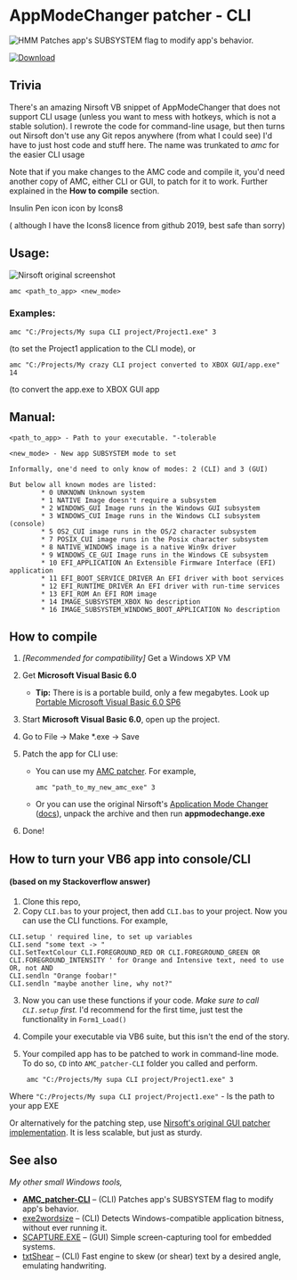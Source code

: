 # AppModeChanger patcher - CLI

![HMM](icons8-insulin-pen-90.png)
Patches app's SUBSYSTEM flag to modify app's behavior.

[![Download](https://img.shields.io/badge/download-success?style=for-the-badge&logo=github&logoColor=white)](https://github.com/TAbdiukov/AMC_patcher-CLI/releases/download/1.12/amc.exe)


## Trivia

There's an amazing Nirsoft VB snippet of AppModeChanger that does not support CLI usage (unless you want to mess with hotkeys, which is not a stable solution). I rewrote the code for command-line usage, but then turns out Nirsoft don't use any Git repos anywhere (from what I could see) I'd have to just host code and stuff here. The name was trunkated to *amc* for the easier CLI usage

Note that if you make changes to the AMC code and compile it, you'd need another copy of AMC, either CLI or GUI, to patch for it to work. Further explained in the **How to compile** section.

Insulin Pen icon icon by Icons8

( although I have the Icons8 licence from github 2019, best safe than sorry)

## Usage:
![Nirsoft original screenshot](https://www.nirsoft.net/vb/console1.gif)


	amc <path_to_app> <new_mode>

### Examples:

	amc "C:/Projects/My supa CLI project/Project1.exe" 3 
(to set the Project1 application to the CLI mode), or

	amc "C:/Projects/My crazy CLI project converted to XBOX GUI/app.exe" 14
(to convert the app.exe to XBOX GUI app

## Manual:
    <path_to_app> - Path to your executable. "-tolerable

    <new_mode> - New app SUBSYSTEM mode to set
    
    Informally, one'd need to only know of modes: 2 (CLI) and 3 (GUI)
    
    But below all known modes are listed:
            * 0 UNKNOWN Unknown system
            * 1 NATIVE Image doesn't require a subsystem
            * 2 WINDOWS_GUI Image runs in the Windows GUI subsystem
            * 3 WINDOWS_CUI Image runs in the Windows CLI subsystem (console)
            * 5 OS2_CUI image runs in the OS/2 character subsystem
            * 7 POSIX_CUI image runs in the Posix character subsystem
            * 8 NATIVE_WINDOWS image is a native Win9x driver
            * 9 WINDOWS_CE_GUI Image runs in the Windows CE subsystem
            * 10 EFI_APPLICATION An Extensible Firmware Interface (EFI) application
            * 11 EFI_BOOT_SERVICE_DRIVER An EFI driver with boot services
            * 12 EFI_RUNTIME_DRIVER An EFI driver with run-time services
            * 13 EFI_ROM An EFI ROM image
            * 14 IMAGE_SUBSYSTEM_XBOX No description
            * 16 IMAGE_SUBSYSTEM_WINDOWS_BOOT_APPLICATION No description

## How to compile
1. *[Recommended for compatibility]* Get a Windows XP VM
2. Get **Microsoft Visual Basic 6.0** 

	* **Tip:** There is is a portable build, only a few megabytes. Look up <ins>Portable Microsoft Visual Basic 6.0 SP6</ins>

3. Start **Microsoft Visual Basic 6.0**, open up the project.
4. Go to File → Make *.exe → Save
5. Patch the app for CLI use:
	* You can use my [AMC patcher](https://github.com/TAbdiukov/AMC_patcher-CLI). For example,

		```
		amc "path_to_my_new_amc_exe" 3
		```
		
	* Or you can use the original Nirsoft's [Application Mode Changer](http://www.nirsoft.net/vb/console.zip) ([docs](http://www.nirsoft.net/vb/console.html)), unpack the archive and then run **appmodechange.exe**

6. Done!


## How to turn your VB6 app into console/CLI
#### (based on my Stackoverflow answer)

1. Clone this repo,
2. Copy `CLI.bas` to your project, then add `CLI.bas` to your project. Now you can use the CLI functions. For example,

```
CLI.setup ' required line, to set up variables
CLI.send "some text -> "
CLI.SetTextColour CLI.FOREGROUND_RED OR CLI.FOREGROUND_GREEN OR CLI.FOREGROUND_INTENSITY ' for Orange and Intensive text, need to use OR, not AND
CLI.sendln "Orange foobar!"
CLI.sendln "maybe another line, why not?"
```

3. Now you can use these functions if your code. *Make sure to call `CLI.setup` first.* I'd recommend for the first time, just test the functionality in `Form1_Load()`
4. Compile your executable via VB6 suite, but this isn't the end of the story.
5. Your compiled app has to be patched to work in command-line mode. To do so, `CD` into `AMC_patcher-CLI` folder you called and perform.

        amc "C:/Projects/My supa CLI project/Project1.exe" 3

Where `"C:/Projects/My supa CLI project/Project1.exe"` - Is the path to your app EXE

Or alternatively for the patching step, use [Nirsoft's original GUI patcher implementation](http://www.nirsoft.net/vb/console.zip). It is less scalable, but just as sturdy.

## See also
*My other small Windows tools,*  

* **<ins>AMC_patcher-CLI</ins>** – (CLI) Patches app's SUBSYSTEM flag to modify app's behavior.
* [exe2wordsize](https://github.com/TAbdiukov/exe2wordsize) – (CLI) Detects Windows-compatible application bitness, without ever running it.
* [SCAPTURE.EXE](https://github.com/TAbdiukov/SCAPTURE.EXE) – (GUI) Simple screen-capturing tool for embedded systems.
* [txtShear](https://github.com/TAbdiukov/txtShear) – (CLI) Fast engine to skew (or shear) text by a desired angle, emulating handwriting.
